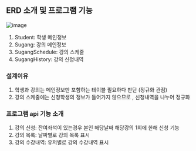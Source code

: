 ## ERD 소개 및 프로그램 기능

![image](https://github.com/user-attachments/assets/6ae3ff21-92e5-41e5-9e47-ce5582bd9087)

1. Student: 학생 메인정보
2. Sugang: 강의 메인정보
3. SugangSchedule: 강의 스케줄
4. SugangHistory: 강의 신청내역

### 설계이유 
1. 학생과 강의는 메인정보만 포함하는 테이블 필요하다 판단 (정규화 관점)
2. 강의 스케줄에는 신청학생의 정보가 들어가지 않으므로 , 신청내역을 나누어 정규화

### 프로그램 api 기능 소개
1. 강의 신청: 잔여좌석이 있는경우 본인 해당날짜 해당강의 1회에 한해 신청 기능
2. 강의 목록: 날짜별로 강의 목록 표시
3. 강의 수강내역: 유저별로 강의 수강내역 표시  

